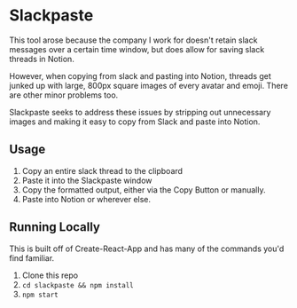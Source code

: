 # Slackpaste

This tool arose because the company I work for doesn't retain slack messages over a certain time window, but does allow for saving slack threads in Notion.

However, when copying from slack and pasting into Notion, threads get junked up with large, 800px square images of every avatar and emoji. There are other minor problems too. 

Slackpaste seeks to address these issues by stripping out unnecessary images and making it easy to copy from Slack and paste into Notion.

## Usage

1. Copy an entire slack thread to the clipboard
2. Paste it into the Slackpaste window
3. Copy the formatted output, either via the Copy Button or manually.
4. Paste into Notion or wherever else.

## Running Locally

This is built off of Create-React-App and has many of the commands you'd find familiar.

1. Clone this repo
2. `cd slackpaste && npm install`
3. `npm start`
